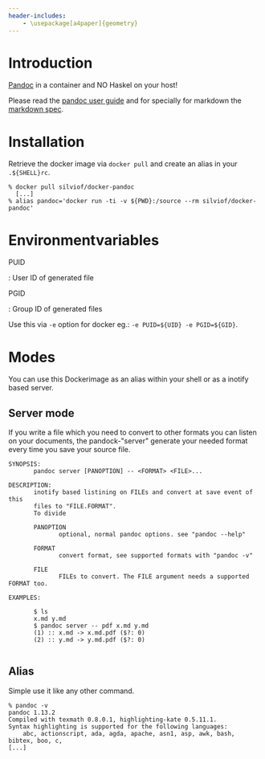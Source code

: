```yaml
---
header-includes:
    - \usepackage[a4paper]{geometry}
---
```


# Introduction

[Pandoc] in a container and NO Haskel on your host!

Please read the [pandoc user guide] and for specially for markdown the
[markdown spec].

# Installation

Retrieve the docker image via `docker pull` and create an alias in your
`.${SHELL}rc`.

```
% docker pull silviof/docker-pandoc
  [...]
% alias pandoc='docker run -ti -v ${PWD}:/source --rm silviof/docker-pandoc'
```

# Environmentvariables

PUID

: User ID of generated file

PGID

: Group ID of generated files

Use this via `-e` option for docker eg.: `-e PUID=${UID} -e PGID=${GID}`.

# Modes

You can use this Dockerimage as an alias within your shell or as a inotify
based server.

## Server mode

If you write a file which you need to convert to other formats you can listen
on your documents, the pandock-"server" generate your needed format every time
you save your source file.

```
SYNOPSIS:
       pandoc server [PANOPTION] -- <FORMAT> <FILE>...

DESCRIPTION:
       inotify based listining on FILEs and convert at save event of this
       files to "FILE.FORMAT".
       To divide

       PANOPTION
              optional, normal pandoc options. see "pandoc --help"

       FORMAT
              convert format, see supported formats with "pandoc -v"

       FILE
              FILEs to convert. The FILE argument needs a supported FORMAT too.

EXAMPLES:

       $ ls
       x.md y.md
       $ pandoc server -- pdf x.md y.md
       (1) :: x.md -> x.md.pdf ($?: 0)
       (2) :: y.md -> y.md.pdf ($?: 0)


```

## Alias

Simple use it like any other command.

```
% pandoc -v
pandoc 1.13.2
Compiled with texmath 0.8.0.1, highlighting-kate 0.5.11.1.
Syntax highlighting is supported for the following languages:
    abc, actionscript, ada, agda, apache, asn1, asp, awk, bash, bibtex, boo, c,
[...]
```

<!-- links -->
[pandoc]: http://johnmacfarlane.net/pandoc
[pandoc user guide]: http://johnmacfarlane.net/pandoc/README.html#pandocs-markdown
[markdown spec]: http://spec.commonmark.org/

